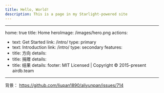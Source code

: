 ```yaml
---
title: Hello, World!
description: This is a page in my Starlight-powered site
---
```


---
home: true
title: Home
heroImage: /images/hero.png
actions:

- text: Get Started
    link: /intro/
    type: primary
- text: Introduction
    link: /intro/
    type: secondary
features:
- title: 方向
    details:
- title: 捐赠
    details:
- title: 结果
    details:
footer: MIT Licensed | Copyright © 2015-present airdb.team

---

背景：
<https://github.com/liupan1890/aliyunpan/issues/714>
